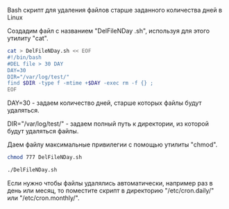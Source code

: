 Bash скрипт для удаления файлов старше заданного количества дней в Linux

Создадим файл с названием "DelFileNDay .sh", используя для этого утилиту "cat".

```bash
cat > DelFileNDay.sh << EOF
#!/bin/bash
#DEL file > 30 DAY
DAY=30
DIR="/var/log/test/"
find $DIR -type f -mtime +$DAY -exec rm -f {} ;
EOF
```


DAY=30 - задаем количество дней, старше которых файлы будут удаляться.

DIR="/var/log/test/" - задаем полный путь к директории, из которой будут удаляться файлы.

Даем файлу максимальные привилегии с помощью утилиты "chmod".

```bash
chmod 777 DelFileNDay.sh

./DelFileNDay.sh
```

Если нужно чтобы файлы удалялись автоматически, например раз в день или месяц, то поместите скрипт в директорию "/etc/cron.daily/" или "/etc/cron.monthly/".